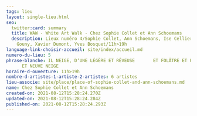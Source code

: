 ```yaml
---
tags: lieu
layout: single-lieu.html
seo:
  twitter:card: summary
  title: WAW - White Art Walk - Chez Sophie Collet et Ann Schoemans
  description: Lieux numéro 4/Sophie Collet, Ann Schoemans, Ise Cellier, Catherine
    Gouny, Xavier Dumont, Yves Bosquet/11h>19h
language-link-choisir-accueil: site/index/accueil.md
numero-du-lieu: 5
phrase-blanche: IL NEIGE, D‘UNE LÉGÈRE ET RÊVEUSE       ET FOLÂTRE ET FLÂNEUSE  
      ET NEUVE NEIGE
horaire-d-ouverture: 11h>19h
nombre-d-artistes-1-artiste-2-artistes: 6 artistes
lieu-associe: site/place/place-of-sophie-collet-and-ann-schoemans.md
name: Chez Sophie Collet et Ann Schoemans
created-on: 2021-08-12T15:28:24.270Z
updated-on: 2021-08-12T15:28:24.284Z
published-on: 2021-08-12T15:28:24.293Z
---
```

